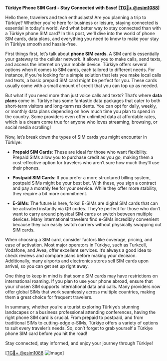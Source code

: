 **Türkiye Phone SIM Card - Stay Connected with Ease! [[TG💪+ @esim1088](https://t.me/s/esim1088)]**

Hello there, travelers and tech enthusiasts! Are you planning a trip to Türkiye? Whether you're here for business or leisure, staying connected is essential in today's world. And what better way to stay connected than with a Türkiye phone SIM card? In this post, we'll dive into the world of phone SIM cards, data plans, and everything you need to know to make your stay in Türkiye smooth and hassle-free.

First things first, let’s talk about **phone SIM cards**. A SIM card is essentially your gateway to the cellular network. It allows you to make calls, send texts, and access the internet on your mobile device. Türkiye offers several options when it comes to SIM cards, each tailored to different needs. For instance, if you’re looking for a simple solution that lets you make local calls and texts, a basic prepaid SIM card might be perfect for you. These cards usually come with a small amount of credit that you can top up as needed.

But what if you need more than just voice calls and texts? That’s where **data plans** come in. Türkiye has some fantastic data packages that cater to both short-term visitors and long-term residents. You can opt for daily, weekly, or monthly data plans depending on how much time you plan to spend in the country. Some providers even offer unlimited data at affordable rates, which is a dream come true for anyone who loves streaming, browsing, or social media scrolling!

Now, let’s break down the types of SIM cards you might encounter in Türkiye:

- **Prepaid SIM Cards**: These are ideal for those who want flexibility. Prepaid SIMs allow you to purchase credit as you go, making them a cost-effective option for travelers who aren’t sure how much they’ll use their phones.
  
- **Postpaid SIM Cards**: If you prefer a more structured billing system, postpaid SIMs might be your best bet. With these, you sign a contract and pay a monthly fee for your service. While they offer more stability, they require a bit more commitment.

- **E-SIMs**: The future is here, folks! E-SIMs are digital SIM cards that can be activated instantly via QR codes. They’re perfect for those who don’t want to carry around physical SIM cards or switch between multiple devices. Many international travelers find e-SIMs incredibly convenient because they can easily switch carriers without physically swapping out SIM cards.

When choosing a SIM card, consider factors like coverage, pricing, and ease of activation. Most major operators in Türkiye, such as Turkcell, Vodafone, and Avea, offer excellent services. It’s always a good idea to check reviews and compare plans before making your decision. Additionally, many airports and electronics stores sell SIM cards upon arrival, so you can get set up right away.

One thing to keep in mind is that some SIM cards may have restrictions on international roaming. If you plan to use your phone abroad, ensure that your chosen SIM supports international data and calls. Many providers now offer global SIMs that work seamlessly across multiple countries, making them a great choice for frequent travelers.

In summary, whether you’re a tourist exploring Türkiye’s stunning landscapes or a business professional attending conferences, having the right phone SIM card is crucial. From prepaid to postpaid, and from traditional SIMs to cutting-edge e-SIMs, Türkiye offers a variety of options to suit every traveler’s needs. So, don’t forget to grab yourself a Türkiye phone SIM card before you hit the road!

Stay connected, stay informed, and enjoy your journey through Türkiye!

[[TG💪+ @esim1088](https://t.me/s/esim1088) ![Image](https://i.postimg.cc/Y0z9fWf4/image.png)]